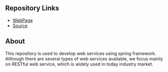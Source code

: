 
## Repository Links

 - [WebPage](https://ravikumaratluri.github.io/aboutme/)
 - [Source](https://github.com/ravikumaratluri/aboutme)

## About

This repository is used to develop web services using spring framework. Although there are several types of web services available, we focus mainly on RESTful web service, which is widely used in today industry market.

